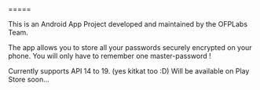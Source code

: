 =====

This is an Android App Project developed and maintained by the OFPLabs Team.

The app allows you to store all your passwords securely encrypted on your phone. You will only have to remember one master-password !

Currently supports API 14 to 19. (yes kitkat too :D) 
Will be available on Play Store soon...
